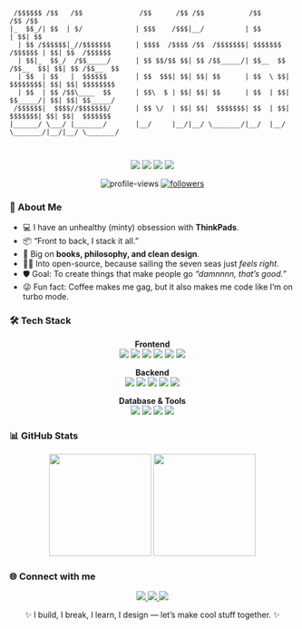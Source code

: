 <!-- Profile README -->
```
 /$$$$$$ /$$   /$$              /$$      /$$ /$$           /$$                 /$$ /$$          
|_  $$_/| $$  | $/             | $$$    /$$$|__/          | $$                | $$| $$          
  | $$ /$$$$$$|_//$$$$$$$      | $$$$  /$$$$ /$$  /$$$$$$$| $$$$$$$   /$$$$$$ | $$| $$  /$$$$$$ 
  | $$|_  $$_/  /$$_____/      | $$ $$/$$ $$| $$ /$$_____/| $$__  $$ /$$__  $$| $$| $$ /$$__  $$
  | $$  | $$   |  $$$$$$       | $$  $$$| $$| $$| $$      | $$  \ $$| $$$$$$$$| $$| $$| $$$$$$$$
  | $$  | $$ /$$\____  $$      | $$\  $ | $$| $$| $$      | $$  | $$| $$_____/| $$| $$| $$_____/
 /$$$$$$|  $$$$//$$$$$$$/      | $$ \/  | $$| $$|  $$$$$$$| $$  | $$|  $$$$$$$| $$| $$|  $$$$$$$
|______/ \___/ |_______/       |__/     |__/|__/ \_______/|__/  |__/ \_______/|__/|__/ \_______/
                                                                                                
                                                                                                                                                                               
```

<p align="center">
  <img src="https://img.shields.io/badge/Builder-%23800080?style=for-the-badge&logoColor=white"/>
  <img src="https://img.shields.io/badge/Designer-%235000A0?style=for-the-badge&logoColor=white"/>
  <img src="https://img.shields.io/badge/ThinkPad%20Enjoyer-%23330033?style=for-the-badge&logoColor=white"/>
  <img src="https://img.shields.io/badge/Open%20Source%20Lover-%23E6E6FA?style=for-the-badge&logoColor=white"/>
</p>

<p align="center">
  <img src="https://komarev.com/ghpvc/?username=MichelleAijo&label=Profile%20views&color=800080&style=flat" alt="profile-views" />
  <a href="https://github.com/MichelleAijo?tab=followers">
    <img src="https://img.shields.io/github/followers/MichelleAijo?label=Followers&style=social&color=800080" alt="followers"/>
  </a>
</p>

### 🚀 About Me
- 💻 I have an unhealthy (minty) obsession with **ThinkPads**.
- 📦 “Front to back, I stack it all.”
- 📓 Big on **books, philosophy, and clean design**.
- 🏴‍☠️ Into open-source, because sailing the seven seas just *feels right*.
- 🛡️ Goal: To create things that make people go *“damnnnn, that’s good.”*
- 😜 Fun fact: Coffee makes me gag, but it also makes me code like I’m on turbo mode.

### 🛠️ Tech Stack

<p align="center">
  <!-- Frontend -->
  <strong>Frontend</strong><br>
  <img src="https://img.shields.io/badge/Angular-%239000D6?style=for-the-badge&logo=angular&logoColor=white"/>
  <img src="https://img.shields.io/badge/React-%23B347FF?style=for-the-badge&logo=react&logoColor=white"/>
  <img src="https://img.shields.io/badge/TypeScript-%23AA00FF?style=for-the-badge&logo=typescript&logoColor=white"/>
  <img src="https://img.shields.io/badge/JavaScript-%238500FF?style=for-the-badge&logo=javascript&logoColor=white"/>
  <img src="https://img.shields.io/badge/HTML5-%239000FF?style=for-the-badge&logo=html5&logoColor=white"/>
  <img src="https://img.shields.io/badge/CSS3-%23A64DFF?style=for-the-badge&logo=css3&logoColor=white"/>
</p>

<p align="center">
  <!-- Backend -->
  <strong>Backend</strong><br>
  <img src="https://img.shields.io/badge/Node.js-%236600CC?style=for-the-badge&logo=node.js&logoColor=white"/>
  <img src="https://img.shields.io/badge/Express-%238000FF?style=for-the-badge&logo=express&logoColor=white"/>
  <img src="https://img.shields.io/badge/.NET-%239966FF?style=for-the-badge&logo=dotnet&logoColor=white"/>
  <img src="https://img.shields.io/badge/Python-%23B266FF?style=for-the-badge&logo=python&logoColor=white"/>
  <img src="https://img.shields.io/badge/C++-%237D00FF?style=for-the-badge&logo=c%2B%2B&logoColor=white"/>
</p>

<p align="center">
  <!-- Database & Tools -->
  <strong>Database & Tools</strong><br>
  <img src="https://img.shields.io/badge/MongoDB-%238C33FF?style=for-the-badge&logo=mongodb&logoColor=white"/>
  <img src="https://img.shields.io/badge/Git-%239966FF?style=for-the-badge&logo=git&logoColor=white"/>
  <img src="https://img.shields.io/badge/GitHub-%23A64DFF?style=for-the-badge&logo=github&logoColor=white"/>
  <img src="https://img.shields.io/badge/VS%20Code-%23B266FF?style=for-the-badge&logo=visual-studio-code&logoColor=white"/>
</p>



### 📊 GitHub Stats
<p align="center">
  <img src="https://github-readme-stats.vercel.app/api?username=MichelleAijo&show_icons=true&theme=radical&title_color=E6E6FA&icon_color=800080" height="180"/>
  <img src="https://github-readme-stats.vercel.app/api/top-langs/?username=MichelleAijo&layout=compact&theme=radical&title_color=E6E6FA&icon_color=800080" height="180"/>
</p>

### 🌐 Connect with me
<p align="center">
  <a href="https://linkedin.com/in/your-linkedin" target="_blank">
    <img src="https://img.shields.io/badge/-LinkedIn-%23800080?style=flat&logo=linkedin&logoColor=white" />
  </a>
  <a href="https://twitter.com/your-twitter" target="_blank">
    <img src="https://img.shields.io/badge/-Twitter-%235000A0?style=flat&logo=twitter&logoColor=white" />
  </a>
  <a href="mailto:your-email@example.com">
    <img src="https://img.shields.io/badge/-Email-%23E6E6FA?style=flat&logo=gmail&logoColor=white" />
  </a>
</p>

<p align="center">✨ I build, I break, I learn, I design — let’s make cool stuff together. ✨</p>
